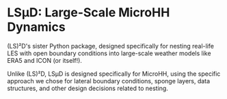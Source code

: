 # LSμD: Large-Scale MicroHH Dynamics

(LS)²D's sister Python package, designed specifically for nesting real-life LES with open boundary conditions into large-scale weather models like ERA5 and ICON (or itself!).

Unlike (LS)²D, LSμD is designed specifically for MicroHH, using the specific approach we chose for lateral boundary conditions, sponge layers, data structures, and other design decisions related to nesting.
